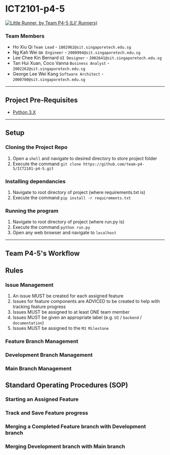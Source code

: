 # ICT2101-p4-5
[![Little Runner, by Team P4-5 (Lil' Runners)](https://pimp-my-readme.webapp.io/pimp-my-readme/wavy-banner?subtitle=by%20Team%20P4-5%20Lil'%20Runners&title=Little%20Runner)](#)

### Team Members
- Ho Xiu Qi                   ```Team Lead``` - ```1802962@sit.singaporetech.edu.sg```
- Ng Kah Wei                  ```QA Engineer``` - ```2000994@sit.singaporetech.edu.sg```
- Lee Chee Kin Bernard        ```UI Designer``` - ```2002641@sit.singaporetech.edu.sg```
- Tan Hui Xuan, Coco Vanna    ```Business Analyst``` - ```2002262@sit.singaporetech.edu.sg```
- George Lee Wei Kang         ```Software Architect``` - ```2000700@sit.singaporetech.edu.sg```

---

## Project Pre-Requisites
- [Python 3.X](https://www.python.org/downloads/)

---

## Setup

### Cloning the Project Repo
1. Open a `shell` and navigate to desired directory to store project folder
2. Execute the command `git clone https://github.com/team-p4-5/ICT2101-p4-5.git`

### Installing dependancies
1. Navigate to root directory of project (where requirements.txt is)
2. Execute the command `pip install -r requirements.txt`

### Running the program
1. Navigate to root directory of project (where run.py is)
2. Execute the command `python run.py`
3. Open any web browser and navigate to `localhost`

---

## Team P4-5's Workflow
## Rules
### Issue Management
1. An issue MUST be created for each assigned feature
2. Issues for feature components are ADVICED to be created to help with tracking feature progress
3. Issues MUST be assigned to at least ONE team member
4. Issues MUST be given an appropriate label (e.g. `UI` / `backend` / `documentation`)
5. Issues MUST be assigned to the `M3 Milestone`
### Feature Branch Management

### Development Branch Management
### Main Branch Management

## Standard Operating Procedures (SOP)
### Starting an Assigned Feature
### Track and Save Feature progress
### Merging a Completed Feature branch with Development branch
### Merging Development branch with Main branch


